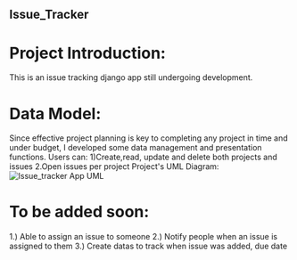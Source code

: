 ## Issue_Tracker
# Project Introduction:
This is an issue tracking django app still undergoing development. 
# Data Model:
Since effective project planning is key to completing any project in time and under budget, I developed some data management
and presentation functions.
  Users can:
           1)Create,read, update and delete both  projects and issues
           2.Open issues per project
  Project's UML Diagram:
![Issue_tracker App UML](https://user-images.githubusercontent.com/84946242/147383555-2295cc3e-2597-4ce6-8be7-73dbb5d7426e.jpg)

# To be added soon:
1.) Able to assign an issue to someone
2.) Notify people when an issue is assigned to them
3.) Create datas to track when issue was added, due date 

